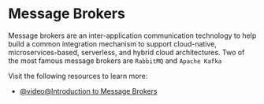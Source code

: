 # Message Brokers

Message brokers are an inter-application communication technology to help build a common integration mechanism to support cloud-native, microservices-based, serverless, and hybrid cloud architectures. Two of the most famous message brokers are `RabbitMQ` and `Apache Kafka`

Visit the following resources to learn more:

- [@video@Introduction to Message Brokers](https://www.youtube.com/watch?v=57Qr9tk6Uxc)
